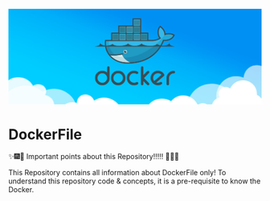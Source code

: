 ![Docker](Images/docker_image.png)
# DockerFile

:sparkles::fireworks::tada: Important points about this Repository!!!!! :tada::fireworks::sparkles:

This Repository contains all information about DockerFile only! To understand this repository code &amp; concepts, it is a pre-requisite to know the Docker.
